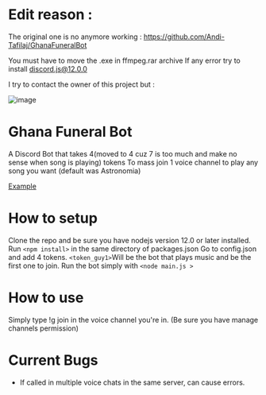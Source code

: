 # Edit reason :
The original one is no anymore working : https://github.com/Andi-Tafilaj/GhanaFuneralBot

You must have to move the .exe in ffmpeg.rar archive
If any error try to install discord.js@12.0.0

I try to contact the owner of this project but :

![image](https://user-images.githubusercontent.com/116849188/199889033-3165aa67-fe42-4af7-ac25-b2b1c1cee95d.png)


# Ghana Funeral Bot
A Discord Bot that takes 4(moved to 4 cuz 7 is too much and make no sense when song is playing) tokens
To mass join 1 voice channel to play any song you want (default was Astronomia)

[Example](https://gfycat.com/delightfulsillykronosaurus)

# How to setup
Clone the repo and be sure you have nodejs version 12.0 or later installed.
Run `<npm install>` in the same directory of packages.json
Go to config.json and add 4 tokens. 
`<token_guy1>`Will be the bot that plays music and be the first one to join.
Run the bot simply with `<node main.js >`

# How to use

Simply type !g join in the voice channel you're in. (Be sure you have manage channels permission) 

# Current Bugs
- If called in multiple voice chats in the same server, can cause errors. 
